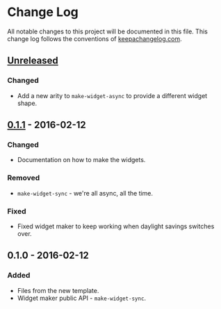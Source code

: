 # Change Log
All notable changes to this project will be documented in this file. This change log follows the conventions of [keepachangelog.com](http://keepachangelog.com/).

## [Unreleased][unreleased]
### Changed
- Add a new arity to `make-widget-async` to provide a different widget shape.

## [0.1.1] - 2016-02-12
### Changed
- Documentation on how to make the widgets.

### Removed
- `make-widget-sync` - we're all async, all the time.

### Fixed
- Fixed widget maker to keep working when daylight savings switches over.

## 0.1.0 - 2016-02-12
### Added
- Files from the new template.
- Widget maker public API - `make-widget-sync`.

[unreleased]: https://github.com/your-name/gymheatmap/compare/0.1.1...HEAD
[0.1.1]: https://github.com/your-name/gymheatmap/compare/0.1.0...0.1.1
